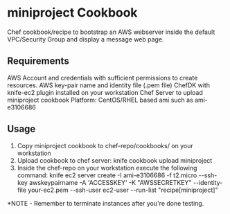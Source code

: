 miniproject Cookbook
====================
Chef cookbook/recipe to bootstrap an AWS webserver inside the default VPC/Security Group and display a message web page. 


Requirements
------------
AWS Account and credentials with sufficient permissions to create resources. 
AWS key-pair name and identity file (.pem file)
ChefDK with knife-ec2 plugin installed on your workstation
Chef Server to upload miniproject cookbook
Platform: CentOS/RHEL based ami such as ami-e3106686

Usage
-----
1. Copy miniproject cookbook to chef-repo/cookbooks/ on your workstation
2. Upload cookbook to chef server:
   knife cookbook upload miniproject
3. Inside the chef-repo on your workstation execute the following command:
   knife ec2 server create -I ami-e3106686 -f t2.micro --ssh-key awskeypairname -A 'ACCESSKEY' -K "AWSSECRETKEY" --identity-file your-ec2.pem --ssh-user ec2-user --run-list "recipe[miniproject]"

*NOTE - Remember to terminate instances after you're done testing. 
